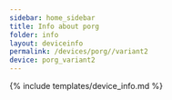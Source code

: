 ```yaml
---
sidebar: home_sidebar
title: Info about porg
folder: info
layout: deviceinfo
permalink: /devices/porg//variant2
device: porg_variant2
---
```

{% include templates/device_info.md %}
